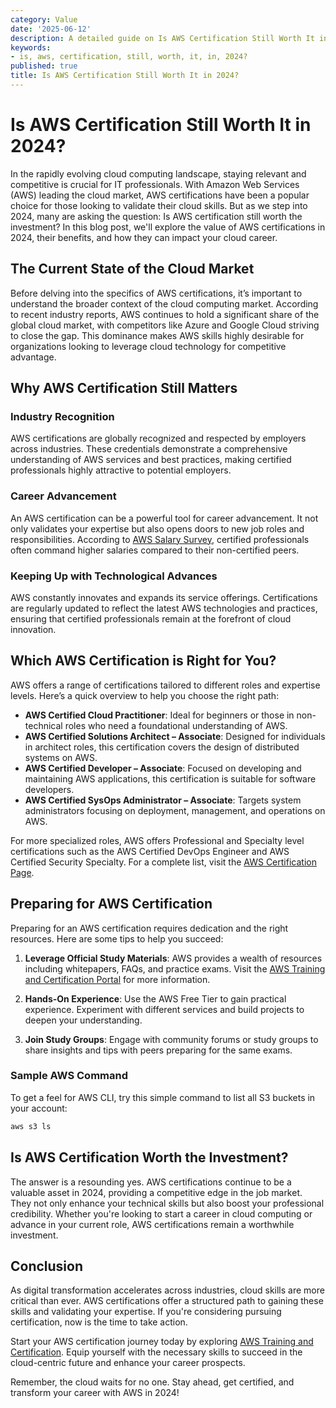 ```yaml
---
category: Value
date: '2025-06-12'
description: A detailed guide on Is AWS Certification Still Worth It in 2024?
keywords:
- is, aws, certification, still, worth, it, in, 2024?
published: true
title: Is AWS Certification Still Worth It in 2024?
---
```


# Is AWS Certification Still Worth It in 2024?

In the rapidly evolving cloud computing landscape, staying relevant and competitive is crucial for IT professionals. With Amazon Web Services (AWS) leading the cloud market, AWS certifications have been a popular choice for those looking to validate their cloud skills. But as we step into 2024, many are asking the question: Is AWS certification still worth the investment? In this blog post, we'll explore the value of AWS certifications in 2024, their benefits, and how they can impact your cloud career.

## The Current State of the Cloud Market

Before delving into the specifics of AWS certifications, it’s important to understand the broader context of the cloud computing market. According to recent industry reports, AWS continues to hold a significant share of the global cloud market, with competitors like Azure and Google Cloud striving to close the gap. This dominance makes AWS skills highly desirable for organizations looking to leverage cloud technology for competitive advantage.

## Why AWS Certification Still Matters

### Industry Recognition

AWS certifications are globally recognized and respected by employers across industries. These credentials demonstrate a comprehensive understanding of AWS services and best practices, making certified professionals highly attractive to potential employers.

### Career Advancement

An AWS certification can be a powerful tool for career advancement. It not only validates your expertise but also opens doors to new job roles and responsibilities. According to [AWS Salary Survey](https://aws.amazon.com/certification/salary/), certified professionals often command higher salaries compared to their non-certified peers.

### Keeping Up with Technological Advances

AWS constantly innovates and expands its service offerings. Certifications are regularly updated to reflect the latest AWS technologies and practices, ensuring that certified professionals remain at the forefront of cloud innovation.

## Which AWS Certification is Right for You?

AWS offers a range of certifications tailored to different roles and expertise levels. Here’s a quick overview to help you choose the right path:

- **AWS Certified Cloud Practitioner**: Ideal for beginners or those in non-technical roles who need a foundational understanding of AWS.
- **AWS Certified Solutions Architect – Associate**: Designed for individuals in architect roles, this certification covers the design of distributed systems on AWS.
- **AWS Certified Developer – Associate**: Focused on developing and maintaining AWS applications, this certification is suitable for software developers.
- **AWS Certified SysOps Administrator – Associate**: Targets system administrators focusing on deployment, management, and operations on AWS.

For more specialized roles, AWS offers Professional and Specialty level certifications such as the AWS Certified DevOps Engineer and AWS Certified Security Specialty. For a complete list, visit the [AWS Certification Page](https://aws.amazon.com/certification/).

## Preparing for AWS Certification

Preparing for an AWS certification requires dedication and the right resources. Here are some tips to help you succeed:

1. **Leverage Official Study Materials**: AWS provides a wealth of resources including whitepapers, FAQs, and practice exams. Visit the [AWS Training and Certification Portal](https://aws.amazon.com/training/) for more information.
   
2. **Hands-On Experience**: Use the AWS Free Tier to gain practical experience. Experiment with different services and build projects to deepen your understanding.

3. **Join Study Groups**: Engage with community forums or study groups to share insights and tips with peers preparing for the same exams.

### Sample AWS Command

To get a feel for AWS CLI, try this simple command to list all S3 buckets in your account:

```bash
aws s3 ls
```

## Is AWS Certification Worth the Investment?

The answer is a resounding yes. AWS certifications continue to be a valuable asset in 2024, providing a competitive edge in the job market. They not only enhance your technical skills but also boost your professional credibility. Whether you're looking to start a career in cloud computing or advance in your current role, AWS certifications remain a worthwhile investment.

## Conclusion

As digital transformation accelerates across industries, cloud skills are more critical than ever. AWS certifications offer a structured path to gaining these skills and validating your expertise. If you're considering pursuing certification, now is the time to take action.

Start your AWS certification journey today by exploring [AWS Training and Certification](https://aws.amazon.com/training/). Equip yourself with the necessary skills to succeed in the cloud-centric future and enhance your career prospects.

Remember, the cloud waits for no one. Stay ahead, get certified, and transform your career with AWS in 2024!